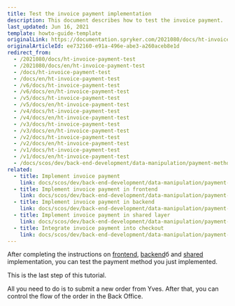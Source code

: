 ```yaml
---
title: Test the invoice payment implementation
description: This document describes how to test the invoice payment.
last_updated: Jun 16, 2021
template: howto-guide-template
originalLink: https://documentation.spryker.com/2021080/docs/ht-invoice-payment-test
originalArticleId: ee732160-e91a-496e-abe3-a260aceb8e1d
redirect_from:
  - /2021080/docs/ht-invoice-payment-test
  - /2021080/docs/en/ht-invoice-payment-test
  - /docs/ht-invoice-payment-test
  - /docs/en/ht-invoice-payment-test
  - /v6/docs/ht-invoice-payment-test
  - /v6/docs/en/ht-invoice-payment-test
  - /v5/docs/ht-invoice-payment-test
  - /v5/docs/en/ht-invoice-payment-test
  - /v4/docs/ht-invoice-payment-test
  - /v4/docs/en/ht-invoice-payment-test
  - /v3/docs/ht-invoice-payment-test
  - /v3/docs/en/ht-invoice-payment-test
  - /v2/docs/ht-invoice-payment-test
  - /v2/docs/en/ht-invoice-payment-test
  - /v1/docs/ht-invoice-payment-test
  - /v1/docs/en/ht-invoice-payment-test
  - /docs/scos/dev/back-end-development/data-manipulation/payment-methods/invoice/testing-the-invoice-payment-implementation.html
related:
  - title: Implement invoice payment
    link: docs/scos/dev/back-end-development/data-manipulation/payment-methods/invoice/implement-invoice-payment.html
  - title: Implement invoice payment in frontend
    link: docs/scos/dev/back-end-development/data-manipulation/payment-methods/invoice/implement-invoice-payment-in-frontend.html
  - title: Implement invoice payment in backend
    link: docs/scos/dev/back-end-development/data-manipulation/payment-methods/invoice/implement-invoice-payment-in-backend.html
  - title: Implement invoice payment in shared layer
    link: docs/scos/dev/back-end-development/data-manipulation/payment-methods/invoice/implement-invoice-payment-in-shared-layer.html
  - title: Integrate invoice payment into checkout
    link: docs/scos/dev/back-end-development/data-manipulation/payment-methods/invoice/integrate-invoice-payment-into-checkout.html
---
```


After completing the instructions on [frontend](/docs/scos/dev/back-end-development/data-manipulation/payment-methods/invoice/implement-invoice-payment-in-frontend.html), [backend](/docs/scos/dev/back-end-development/data-manipulation/payment-methods/invoice/implement-invoice-payment-in-backend.html)б and [shared](/docs/scos/dev/back-end-development/data-manipulation/payment-methods/invoice/implement-invoice-payment-in-frontend.html) implementation, you can test the payment method you just implemented.

This is the last step of this tutorial.

All you need to do is to submit a new order from Yves. After that, you can control the flow of the order in the Back Office.
